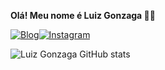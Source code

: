**Olá! Meu nome é Luiz Gonzaga 👨‍💻**

[![Blog](https://img.shields.io/badge/LinkedIn-0077B5?style=for-the-badge&logo=linkedin&logoColor=white)](https://www.linkedin.com/in/luiz-ribeiro-26638a248)[![Instagram](https://img.shields.io/badge/Instagram-E4405F?style=for-the-badge&logo=instagram&logoColor=white)](https://www.instagram.com/luizribeiro05/)
<br>

![Luiz Gonzaga GitHub stats](https://github-readme-stats.vercel.app/api?username=Luizribeiro05&show_icons=true&theme=dark)
